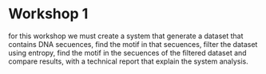 # Workshop 1
for this workshop we must create a system that generate a dataset that contains DNA secuences, find the motif in that secuences, filter the dataset using entropy, find the motif in the secuences of the filtered dataset and compare results, with a technical report that explain the system analysis.